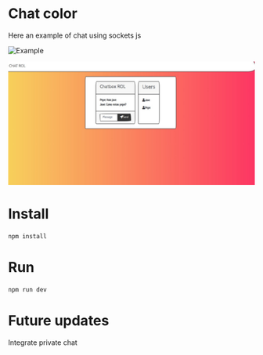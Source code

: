 # Chat color

Here an example of chat using sockets js

![Example](http://docs/screenshot.jpeg "Example")

![](docs/screenshot.jpeg)

# Install

`npm install`

# Run

`npm run dev`

# Future updates

Integrate private chat
